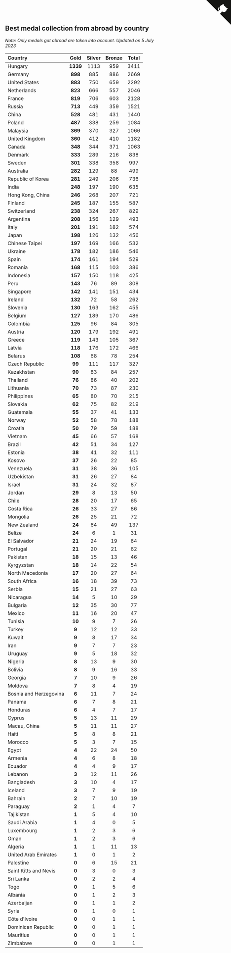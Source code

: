## Best medal collection from abroad by country

*Note: Only medals got abroad are taken into account.*
*Updated on  5 July 2023*

| Country | Gold | Silver | Bronze | Total |
| :--- | :--: | :--: | :--: | :--: |
| Hungary | **1339** | 1113 | 959 | 3411 |
| Germany | **898** | 885 | 886 | 2669 |
| United States | **883** | 750 | 659 | 2292 |
| Netherlands | **823** | 666 | 557 | 2046 |
| France | **819** | 706 | 603 | 2128 |
| Russia | **713** | 449 | 359 | 1521 |
| China | **528** | 481 | 431 | 1440 |
| Poland | **487** | 338 | 259 | 1084 |
| Malaysia | **369** | 370 | 327 | 1066 |
| United Kingdom | **360** | 412 | 410 | 1182 |
| Canada | **348** | 344 | 371 | 1063 |
| Denmark | **333** | 289 | 216 | 838 |
| Sweden | **301** | 338 | 358 | 997 |
| Australia | **282** | 129 | 88 | 499 |
| Republic of Korea | **281** | 249 | 206 | 736 |
| India | **248** | 197 | 190 | 635 |
| Hong Kong, China | **246** | 268 | 207 | 721 |
| Finland | **245** | 187 | 155 | 587 |
| Switzerland | **238** | 324 | 267 | 829 |
| Argentina | **208** | 156 | 129 | 493 |
| Italy | **201** | 191 | 182 | 574 |
| Japan | **198** | 126 | 132 | 456 |
| Chinese Taipei | **197** | 169 | 166 | 532 |
| Ukraine | **178** | 182 | 186 | 546 |
| Spain | **174** | 161 | 194 | 529 |
| Romania | **168** | 115 | 103 | 386 |
| Indonesia | **157** | 150 | 118 | 425 |
| Peru | **143** | 76 | 89 | 308 |
| Singapore | **142** | 141 | 151 | 434 |
| Ireland | **132** | 72 | 58 | 262 |
| Slovenia | **130** | 163 | 162 | 455 |
| Belgium | **127** | 189 | 170 | 486 |
| Colombia | **125** | 96 | 84 | 305 |
| Austria | **120** | 179 | 192 | 491 |
| Greece | **119** | 143 | 105 | 367 |
| Latvia | **118** | 176 | 172 | 466 |
| Belarus | **108** | 68 | 78 | 254 |
| Czech Republic | **99** | 111 | 117 | 327 |
| Kazakhstan | **90** | 83 | 84 | 257 |
| Thailand | **76** | 86 | 40 | 202 |
| Lithuania | **70** | 73 | 87 | 230 |
| Philippines | **65** | 80 | 70 | 215 |
| Slovakia | **62** | 75 | 82 | 219 |
| Guatemala | **55** | 37 | 41 | 133 |
| Norway | **52** | 58 | 78 | 188 |
| Croatia | **50** | 79 | 59 | 188 |
| Vietnam | **45** | 66 | 57 | 168 |
| Brazil | **42** | 51 | 34 | 127 |
| Estonia | **38** | 41 | 32 | 111 |
| Kosovo | **37** | 26 | 22 | 85 |
| Venezuela | **31** | 38 | 36 | 105 |
| Uzbekistan | **31** | 26 | 27 | 84 |
| Israel | **31** | 24 | 32 | 87 |
| Jordan | **29** | 8 | 13 | 50 |
| Chile | **28** | 20 | 17 | 65 |
| Costa Rica | **26** | 33 | 27 | 86 |
| Mongolia | **26** | 25 | 21 | 72 |
| New Zealand | **24** | 64 | 49 | 137 |
| Belize | **24** | 6 | 1 | 31 |
| El Salvador | **21** | 24 | 19 | 64 |
| Portugal | **21** | 20 | 21 | 62 |
| Pakistan | **18** | 15 | 13 | 46 |
| Kyrgyzstan | **18** | 14 | 22 | 54 |
| North Macedonia | **17** | 20 | 27 | 64 |
| South Africa | **16** | 18 | 39 | 73 |
| Serbia | **15** | 21 | 27 | 63 |
| Nicaragua | **14** | 5 | 10 | 29 |
| Bulgaria | **12** | 35 | 30 | 77 |
| Mexico | **11** | 16 | 20 | 47 |
| Tunisia | **10** | 9 | 7 | 26 |
| Turkey | **9** | 12 | 12 | 33 |
| Kuwait | **9** | 8 | 17 | 34 |
| Iran | **9** | 7 | 7 | 23 |
| Uruguay | **9** | 5 | 18 | 32 |
| Nigeria | **8** | 13 | 9 | 30 |
| Bolivia | **8** | 9 | 16 | 33 |
| Georgia | **7** | 10 | 9 | 26 |
| Moldova | **7** | 8 | 4 | 19 |
| Bosnia and Herzegovina | **6** | 11 | 7 | 24 |
| Panama | **6** | 7 | 8 | 21 |
| Honduras | **6** | 4 | 7 | 17 |
| Cyprus | **5** | 13 | 11 | 29 |
| Macau, China | **5** | 11 | 11 | 27 |
| Haiti | **5** | 8 | 8 | 21 |
| Morocco | **5** | 3 | 7 | 15 |
| Egypt | **4** | 22 | 24 | 50 |
| Armenia | **4** | 6 | 8 | 18 |
| Ecuador | **4** | 4 | 9 | 17 |
| Lebanon | **3** | 12 | 11 | 26 |
| Bangladesh | **3** | 10 | 4 | 17 |
| Iceland | **3** | 7 | 9 | 19 |
| Bahrain | **2** | 7 | 10 | 19 |
| Paraguay | **2** | 1 | 4 | 7 |
| Tajikistan | **1** | 5 | 4 | 10 |
| Saudi Arabia | **1** | 4 | 0 | 5 |
| Luxembourg | **1** | 2 | 3 | 6 |
| Oman | **1** | 2 | 3 | 6 |
| Algeria | **1** | 1 | 11 | 13 |
| United Arab Emirates | **1** | 0 | 1 | 2 |
| Palestine | **0** | 6 | 15 | 21 |
| Saint Kitts and Nevis | **0** | 3 | 0 | 3 |
| Sri Lanka | **0** | 2 | 2 | 4 |
| Togo | **0** | 1 | 5 | 6 |
| Albania | **0** | 1 | 2 | 3 |
| Azerbaijan | **0** | 1 | 1 | 2 |
| Syria | **0** | 1 | 0 | 1 |
| Côte d'Ivoire | **0** | 0 | 1 | 1 |
| Dominican Republic | **0** | 0 | 1 | 1 |
| Mauritius | **0** | 0 | 1 | 1 |
| Zimbabwe | **0** | 0 | 1 | 1 |


<a href="https://github.com/jonatanklosko/wca_statistics" class="github-corner" aria-label="View source on Github"><svg width="80" height="80" viewBox="0 0 250 250" style="fill:#151513; color:#fff; position: absolute; top: 0; border: 0; right: 0;" aria-hidden="true"><path d="M0,0 L115,115 L130,115 L142,142 L250,250 L250,0 Z"></path><path d="M128.3,109.0 C113.8,99.7 119.0,89.6 119.0,89.6 C122.0,82.7 120.5,78.6 120.5,78.6 C119.2,72.0 123.4,76.3 123.4,76.3 C127.3,80.9 125.5,87.3 125.5,87.3 C122.9,97.6 130.6,101.9 134.4,103.2" fill="currentColor" style="transform-origin: 130px 106px;" class="octo-arm"></path><path d="M115.0,115.0 C114.9,115.1 118.7,116.5 119.8,115.4 L133.7,101.6 C136.9,99.2 139.9,98.4 142.2,98.6 C133.8,88.0 127.5,74.4 143.8,58.0 C148.5,53.4 154.0,51.2 159.7,51.0 C160.3,49.4 163.2,43.6 171.4,40.1 C171.4,40.1 176.1,42.5 178.8,56.2 C183.1,58.6 187.2,61.8 190.9,65.4 C194.5,69.0 197.7,73.2 200.1,77.6 C213.8,80.2 216.3,84.9 216.3,84.9 C212.7,93.1 206.9,96.0 205.4,96.6 C205.1,102.4 203.0,107.8 198.3,112.5 C181.9,128.9 168.3,122.5 157.7,114.1 C157.9,116.9 156.7,120.9 152.7,124.9 L141.0,136.5 C139.8,137.7 141.6,141.9 141.8,141.8 Z" fill="currentColor" class="octo-body"></path></svg></a><style>.github-corner:hover .octo-arm{animation:octocat-wave 560ms ease-in-out}@keyframes octocat-wave{0%,100%{transform:rotate(0)}20%,60%{transform:rotate(-25deg)}40%,80%{transform:rotate(10deg)}}@media (max-width:500px){.github-corner:hover .octo-arm{animation:none}.github-corner .octo-arm{animation:octocat-wave 560ms ease-in-out}}</style>
